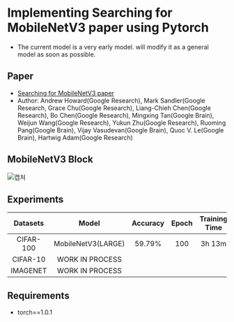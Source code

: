# Implementing Searching for MobileNetV3 paper using Pytorch
- The current model is a very early model.  will modify it as a general model as soon as possible.
## Paper
- [Searching for MobileNetV3 paper](https://arxiv.org/abs/1905.02244)
- Author: Andrew Howard(Google Research), Mark Sandler(Google Research, Grace Chu(Google Research), Liang-Chieh Chen(Google Research), Bo Chen(Google Research), Mingxing Tan(Google Brain), Weijun Wang(Google Research), Yukun Zhu(Google Research), Ruoming Pang(Google Brain), Vijay Vasudevan(Google Brain), Quoc V. Le(Google Brain), Hartwig Adam(Google Research)

## MobileNetV3 Block
![캡처](https://user-images.githubusercontent.com/22078438/57360577-6f30d000-71b5-11e9-89a6-24034a3ecdde.PNG)

## Experiments
| Datasets | Model | Accuracy | Epoch | Training Time |
| :---: | :---: | :---: | :---: | :---: |
CIFAR-100 | MobileNetV3(LARGE) | 59.79% | 100 | 3h 13m
CIFAR-10 | WORK IN PROCESS | | |
IMAGENET | WORK IN PROCESS | | |

## Requirements
- torch==1.0.1
